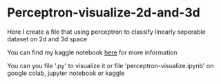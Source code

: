 # Perceptron-visualize-2d-and-3d
Here I create a file that using perceptron to classify linearly seperable dataset on 2d and 3d space

You can find my kaggle notebook [here](https://www.kaggle.com/bomaich/perceptron-visualize#PERCEPTRON) for more information

You can you file '.py' to visualize it
or file 'perceptron-visualize.ipynb' on google colab, jupyter notebook or kaggle
